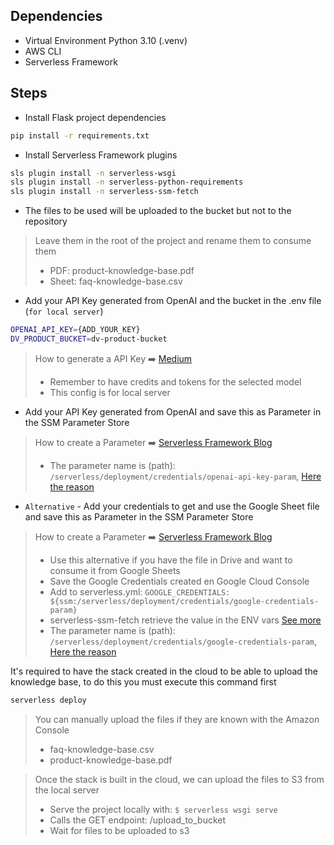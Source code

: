 ## Dependencies

- Virtual Environment Python 3.10 (.venv)
- AWS CLI
- Serverless Framework

## Steps

- Install Flask project dependencies

 ```bash
 pip install -r requirements.txt
 ```

- Install Serverless Framework plugins

```bash
sls plugin install -n serverless-wsgi
sls plugin install -n serverless-python-requirements
sls plugin install -n serverless-ssm-fetch
```

- The files to be used will be uploaded to the bucket but not to the repository

> Leave them in the root of the project and rename them to consume them
> - PDF: product-knowledge-base.pdf
> - Sheet: faq-knowledge-base.csv

- Add your API Key generated from OpenAI and the bucket in the .env file (`for local server`)

```bash
OPENAI_API_KEY={ADD_YOUR_KEY}
DV_PRODUCT_BUCKET=dv-product-bucket
```

> How to generate a API Key
> ➡️ [Medium](https://medium.com/@woyera/your-first-steps-in-ai-using-openais-gpt-4o-mini-with-python-e03e8d47aef7)
> * Remember to have credits and tokens for the selected model
> * This config is for local server

- Add your API Key generated from OpenAI and save this as Parameter in the SSM Parameter Store

> How to create a Parameter ➡️ [Serverless Framework Blog](https://www.serverless.com/blog/aws-secrets-management)
> * The parameter name is (path):
    `/serverless/deployment/credentials/openai-api-key-param`, [Here the reason](https://docs.aws.amazon.com/systems-manager/latest/userguide/sysman-paramstore-hierarchies.html)

- `Alternative` - Add your credentials to get and use the Google Sheet file and save this as Parameter in the SSM
  Parameter Store

> How to create a Parameter ➡️ [Serverless Framework Blog](https://www.serverless.com/blog/aws-secrets-management)
> * Use this alternative if you have the file in Drive and want to consume it from Google Sheets
> * Save the Google Credentials created en Google Cloud Console
> * Add to serverless.yml: `GOOGLE_CREDENTIALS: ${ssm:/serverless/deployment/credentials/google-credentials-param}`
> * serverless-ssm-fetch retrieve the value in the ENV
    vars [See more](https://medium.com/@daxaymakwana/simplifying-aws-ssm-parameter-retrieval-with-the-serverless-ssm-fetch-plugin-778a494f6307)
> * The parameter name is (path):
    `/serverless/deployment/credentials/google-credentials-param`, [Here the reason](https://docs.aws.amazon.com/systems-manager/latest/userguide/sysman-paramstore-hierarchies.html)

It's required to have the stack created in the cloud to be able to upload the knowledge base, to do this you must
execute this command first

```bash
serverless deploy
```

> You can manually upload the files if they are known with the Amazon Console
> * faq-knowledge-base.csv
> * product-knowledge-base.pdf

> Once the stack is built in the cloud, we can upload the files to S3 from the local server
> * Serve the project locally with: ```$ serverless wsgi serve```
> * Calls the GET endpoint: /upload_to_bucket
> * Wait for files to be uploaded to s3